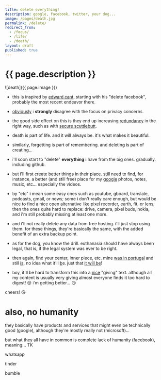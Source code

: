 ```yaml
---
title: delete everything!
description: google, facebook, twitter, your dog...
image: /pages/death.jpg
permalink: /delete/
redirect_from:
  - /focus/
  - /life/
  - /death/
layout: draft
published: true
---
```


# {{ page.description }}

![death]({{ page.image }})

- this is inspired by [edward cant](https://pornblock.co.uk/), starting with his "delete facebook", probably the most recent endeavor there.

- [obviously](/privacy) i **strongly** disagree with the focus on privacy concerns.

- the good side effect on this is they end up increasing [redundancy](/backup) in the right way, such as with [secure scuttlebutt](/scuttlebutt).

- death is part of life. and it will always be. it's what makes it beautiful.

- similarly, forgetting is part of remembering. and deleting is part of creating...

- i'll soon start to "delete" **everything** i have from the big ones. gradually. including github.

- but i'll first create better things in their place. still need to find, for instance, a better (and still free) place for my [google](/google) photos, notes, music, etc... especially the videos.

- by "etc" i mean some easy ones such as youtube, gboard, translate, podcasts, gmail, or news; some i don't really care enough, but would be nice to find a nice open alternative like pixel recorder, earth, fit, or lens; then the ones quite hard to replace: drive, camera, pixel buds, nokia, and i'm still probably missing at least one more.

- and i'll not really delete any data from free hosting. i'll just stop using them. for these things, they're basically the same, with the added benefit of an extra backup point.

- as for the dog, you know the drill. euthanasia should have always been legal, that is, if the legal system was ever to be right.

- then again, find your center, inner piece, etc. mine [was in portugal](/tamera) and still [is](/ahoxus). no idea what it'll [b](/basiux)e. just that [it will be](/fun)!

- boy, it'll be hard to transform this into a [nice](/credibility) "giving" text. although all my content is usually very giving almost everyone finds it too hard to digest! 😒 i'm getting better... 😏

cheers! 😘

# also, no humanity

they basically have products and services that might even be technically good (google), although they're mostly really not (microsoft)...

but what they all have in common is complete lack of humanity (facebook), meaning... TK

whatsapp

tinder

bumble

